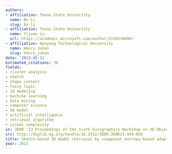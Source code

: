 ```yaml
---
authors:
- affiliation: Texas State University
  name: Bo Li
  slug: bo_li
- affiliation: Texas State University
  name: Yijuan Lu
  url: https://academic.microsoft.com/author/2159330496/
- affiliation: Nanyang Technological University
  name: Henry Johan
  slug: henry_johan
date: '2013-05-11'
estimated_citations: 30
fields:
- cluster analysis
- sketch
- shape context
- fuzzy logic
- 3d modeling
- machine learning
- data mining
- computer science
- 3d model
- artificial intelligence
- retrieval algorithm
- visual complexity
in: 3DOR '13 Proceedings of the Sixth Eurographics Workshop on 3D Object Retrieval
src: http://diglib.eg.org/handle/10.2312/3DOR.3DOR13.049-056
title: Sketch-based 3D model retrieval by viewpoint entropy-based adaptive view clustering
year: 2013
---
```

